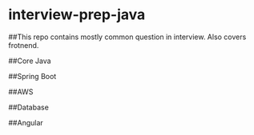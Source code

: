 # interview-prep-java

##This repo contains mostly common question in interview. Also covers frotnend.

##Core Java

##Spring Boot

##AWS

##Database

##Angular
